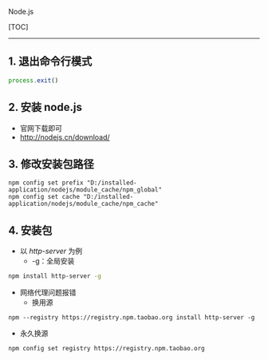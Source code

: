 Node.js

[TOC]

---



## 1. 退出命令行模式

```js
process.exit()
```



## 2. 安装 node.js

+ 官网下载即可
+ http://nodejs.cn/download/



## 3.  修改安装包路径

```shell
npm config set prefix "D:/installed-application/nodejs/module_cache/npm_global"
npm config set cache "D:/installed-application/nodejs/module_cache/npm_cache"
```



## 4. 安装包

+ 以 *http-server* 为例
    + -g：全局安装

```bash
npm install http-server -g
```

+ 网络代理问题报错
    + 换用源

```shell
npm --registry https://registry.npm.taobao.org install http-server -g 
```

+ 永久换源

```shell
npm config set registry https://registry.npm.taobao.org
```

